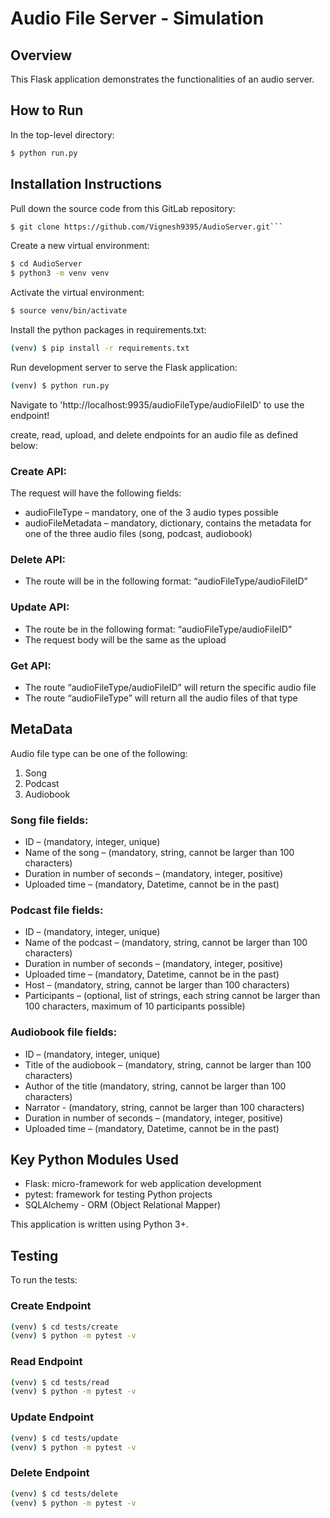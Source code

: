 # Audio File Server - Simulation
## Overview

This Flask application demonstrates the functionalities of an audio server.

## How to Run

In the top-level directory:

```sh
$ python run.py
```

## Installation Instructions

Pull down the source code from this GitLab repository:

```sh
$ git clone https://github.com/Vignesh9395/AudioServer.git```
```

Create a new virtual environment:

```sh
$ cd AudioServer
$ python3 -m venv venv
```

Activate the virtual environment:

```sh
$ source venv/bin/activate
```

Install the python packages in requirements.txt:

```sh
(venv) $ pip install -r requirements.txt
```

Run development server to serve the Flask application:

```sh
(venv) $ python run.py
```

Navigate to 'http://localhost:9935/audioFileType/audioFileID' to use the endpoint!

create, read, upload, and delete endpoints for an audio file as defined
below:

### Create API:
The request will have the following fields:
- audioFileType – mandatory, one of the 3 audio types possible
- audioFileMetadata – mandatory, dictionary, contains the metadata for one
of the three audio files (song, podcast, audiobook)
### Delete API:
- The route will be in the following format:
“audioFileType/audioFileID”
### Update API:
- The route be in the following format: “audioFileType/audioFileID”
- The request body will be the same as the upload
### Get API:
- The route “audioFileType/audioFileID” will return the specific audio
file
- The route “audioFileType” will return all the audio files of that type

## MetaData
Audio file type can be one of the following:
1.  Song
2. Podcast
3. Audiobook
### Song file fields:
- ID – (mandatory, integer, unique)
- Name of the song – (mandatory, string, cannot be larger than 100
characters)
- Duration in number of seconds – (mandatory, integer, positive)
- Uploaded time – (mandatory, Datetime, cannot be in the past)
### Podcast file fields:
- ID – (mandatory, integer, unique)
- Name of the podcast – (mandatory, string, cannot be larger than 100
characters)
- Duration in number of seconds – (mandatory, integer, positive)
- Uploaded time – (mandatory, Datetime, cannot be in the past)
- Host – (mandatory, string, cannot be larger than 100 characters)
- Participants – (optional, list of strings, each string cannot be larger than
100 characters, maximum of 10 participants possible)
### Audiobook file fields:
- ID – (mandatory, integer, unique)
- Title of the audiobook – (mandatory, string, cannot be larger than 100
characters)
- Author of the title (mandatory, string, cannot be larger than 100
characters)
- Narrator - (mandatory, string, cannot be larger than 100 characters)
- Duration in number of seconds – (mandatory, integer, positive)
- Uploaded time – (mandatory, Datetime, cannot be in the past)

## Key Python Modules Used

* Flask: micro-framework for web application development
* pytest: framework for testing Python projects
* SQLAlchemy - ORM (Object Relational Mapper)

This application is written using Python 3+.

## Testing

To run the tests:

### Create Endpoint
```sh
(venv) $ cd tests/create
(venv) $ python -m pytest -v
```
### Read Endpoint
```sh
(venv) $ cd tests/read
(venv) $ python -m pytest -v
```
### Update Endpoint
```sh
(venv) $ cd tests/update
(venv) $ python -m pytest -v
```
### Delete Endpoint
```sh
(venv) $ cd tests/delete
(venv) $ python -m pytest -v
```
